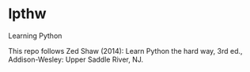 # lpthw
Learning Python

This repo follows Zed Shaw (2014): Learn Python the hard way, 3rd ed., Addison-Wesley: Upper Saddle River, NJ.
